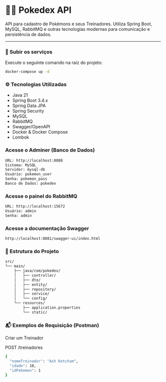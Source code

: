 # 🐱‍🏍 Pokedex API

API para cadastro de Pokémons e seus Treinadores. Utiliza Spring Boot, MySQL, RabbitMQ e outras tecnologias modernas para comunicação e persistência de dados.

---
### 🚀 Subir os serviços

Execute o seguinte comando na raiz do projeto:

```bash
docker-compose up -d
```
### ⚙️ Tecnologias Utilizadas
<ul>
   <li>Java 21</li>
  <li>Spring Boot 3.4.x</li>
  <li>Spring Data JPA</li>
  <li>Spring Security</li>
  <li>MySQL</li>
  <li>RabbitMQ</li>
  <li>Swagger/OpenAPI</li>
  <li>Docker & Docker Compose</li>
  <li>Lombok</li>
</ul>  

### Acesse o Adminer (Banco de Dados)
```bash
URL: http://localhost:8080
Sistema: MySQL
Servidor: mysql-db
Usuário: pokemon_user
Senha: pokemon_pass
Banco de Dados: pokedex
```
### Acesse o painel do RabbitMQ
```bash
URL: http://localhost:15672
Usuário: admin
Senha: admin
```

### Acesse a documentação Swagger
```bash
http://localhost:8081/swagger-ui/index.html
```
### 

### 📁 Estrutura do Projeto
```bash
src/
└── main/
    ├── java/com/pokedex/
    │   ├── controller/
    │   ├── dto/
    │   ├── entity/
    │   ├── repository/
    │   ├── service/
    │   └── config/
    └── resources/
        ├── application.properties
        └── static/
```

### 📬 Exemplos de Requisição (Postman)
<p>Criar um Treinador</p>
<p>POST /treinadores</p>

```bash
{
  "nomeTreinador": "Ash Ketchum",
  "idade": 10,
  "idPokemon": 1
}
```
